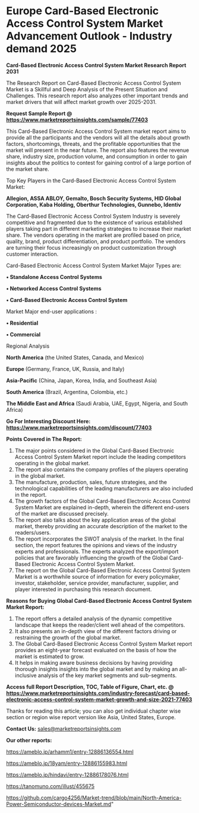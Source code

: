 # Europe Card-Based Electronic Access Control System Market Advancement Outlook - Industry demand 2025

<strong>Card-Based Electronic Access Control System Market Research Report 2031</strong>

The Research Report on Card-Based Electronic Access Control System Market is a Skillful and Deep Analysis of the Present Situation and Challenges. This research report also analyzes other important trends and market drivers that will affect market growth over 2025-2031.

<strong>Request Sample Report @ <a href=https://www.marketreportsinsights.com/sample/77403>https://www.marketreportsinsights.com/sample/77403</a></strong>

This Card-Based Electronic Access Control System market report aims to provide all the participants and the vendors will all the details about growth factors, shortcomings, threats, and the profitable opportunities that the market will present in the near future. The report also features the revenue share, industry size, production volume, and consumption in order to gain insights about the politics to contest for gaining control of a large portion of the market share.

Top Key Players in the Card-Based Electronic Access Control System Market:

<strong>Allegion, ASSA ABLOY, Gemalto, Bosch Security Systems, HID Global Corporation, Kaba Holding, Oberthur Technologies, Gunnebo, Identiv</strong>

The Card-Based Electronic Access Control System Industry is severely competitive and fragmented due to the existence of various established players taking part in different marketing strategies to increase their market share. The vendors operating in the market are profiled based on price, quality, brand, product differentiation, and product portfolio. The vendors are turning their focus increasingly on product customization through customer interaction.

Card-Based Electronic Access Control System Market Major Types are:

<strong>• Standalone Access Control Systems

• Networked Access Control Systems

• Card-Based Electronic Access Control System</strong>

Market Major end-user applications :

<strong>• Residential

• Commercial</strong>

Regional Analysis

</u><strong><b>North America</b></strong> (the United States, Canada, and Mexico)

<strong><b>Europe </b></strong>(Germany, France, UK, Russia, and Italy)

<strong><b>Asia-Pacific</b></strong> (China, Japan, Korea, India, and Southeast Asia)

<strong><b>South America</b></strong> (Brazil, Argentina, Colombia, etc.)

<strong><b>The Middle East and Africa</b></strong> (Saudi Arabia, UAE, Egypt, Nigeria, and South Africa)

<strong>Go For Interesting Discount Here: <a href=https://www.marketreportsinsights.com/discount/77403>https://www.marketreportsinsights.com/discount/77403</a></strong>

<strong>Points Covered in The Report:</strong>
<ol>
  <li>The major points considered in the Global Card-Based Electronic Access Control System Market report include the leading competitors operating in the global market.</li>
  <li>The report also contains the company profiles of the players operating in the global market.</li>
  <li>The manufacture, production, sales, future strategies, and the technological capabilities of the leading manufacturers are also included in the report.</li>
  <li>The growth factors of the Global Card-Based Electronic Access Control System Market are explained in-depth, wherein the different end-users of the market are discussed precisely.</li>
  <li>The report also talks about the key application areas of the global market, thereby providing an accurate description of the market to the readers/users.</li>
  <li>The report incorporates the SWOT analysis of the market. In the final section, the report features the opinions and views of the industry experts and professionals. The experts analyzed the export/import policies that are favorably influencing the growth of the Global Card-Based Electronic Access Control System Market.</li>
  <li>The report on the Global Card-Based Electronic Access Control System Market is a worthwhile source of information for every policymaker, investor, stakeholder, service provider, manufacturer, supplier, and player interested in purchasing this research document.</li>
</ol>
<strong>Reasons for Buying Global Card-Based Electronic Access Control System Market Report:</strong>

<ol>
  <li>The report offers a detailed analysis of the dynamic competitive landscape that keeps the reader/client well ahead of the competitors.</li>
  <li>It also presents an in-depth view of the different factors driving or restraining the growth of the global market.</li>
  <li>The Global Card-Based Electronic Access Control System Market report provides an eight-year forecast evaluated on the basis of how the market is estimated to grow.</li>
  <li>It helps in making aware business decisions by having providing thorough insights insights into the global market and by making an all-inclusive analysis of the key market segments and sub-segments.</li>
</ol>
<strong>Access full Report Description, TOC, Table of Figure, Chart, etc. @ <a href=https://www.marketreportsinsights.com/industry-forecast/card-based-electronic-access-control-system-market-growth-and-size-2021-77403>https://www.marketreportsinsights.com/industry-forecast/card-based-electronic-access-control-system-market-growth-and-size-2021-77403</a></strong>


Thanks for reading this article; you can also get individual chapter wise section or region wise report version like Asia, United States, Europe.

<strong>Contact Us:</strong>
sales@marketreportsinsights.com

<strong>Our other reports:</strong>

<a href=https://ameblo.jp/arhamm1/entry-12886136554.html>https://ameblo.jp/arhamm1/entry-12886136554.html</a>

<a href=https://ameblo.jp/18yam/entry-12886155983.html>https://ameblo.jp/18yam/entry-12886155983.html</a>

<a href=https://ameblo.jp/hindavi/entry-12886178076.html>https://ameblo.jp/hindavi/entry-12886178076.html</a>

<a href=https://tanomuno.com/illust/455675>https://tanomuno.com/illust/455675</a>

<a href=https://github.com/cargo4256/Market-trend/blob/main/North-America-Power-Semiconductor-devices-Market.md>https://github.com/cargo4256/Market-trend/blob/main/North-America-Power-Semiconductor-devices-Market.md</a>"
